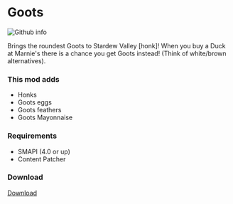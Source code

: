 # Goots

![Github info](https://github.com/animatedrice/Goots/assets/15009951/a0ecdd81-c7b0-4c95-be6e-8af9b2c9b3a2)

Brings the roundest Goots to Stardew Valley [honk]!
When you buy a Duck at Marnie's there is a chance you get Goots instead! (Think of white/brown alternatives).

### This mod adds
- Honks
- Goots eggs
- Goots feathers
- Goots Mayonnaise

### Requirements
* SMAPI (4.0 or up)
* Content Patcher

### Download
[Download](https://github.com/animatedrice/Goots/releases)
